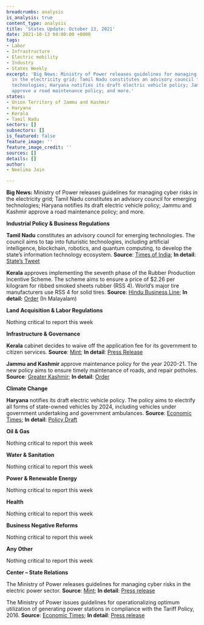 ```yaml
---
breadcrumbs: analysis
is_analysis: true
content_type: analysis
title: 'States Update: October 13, 2021'
date: 2021-10-13 04:00:00 +0000
tags:
- Labor
- Infrastructure
- Electric mobility
- Industry
- States Weekly
excerpt: 'Big News: Ministry of Power releases guidelines for managing cyber risks
  in the electricity grid; Tamil Nadu constitutes an advisory council for emerging
  technologies; Haryana notifies its draft electric vehicle policy; Jammu and Kashmir
  approve a road maintenance policy; and more.'
states:
- Union Territory of Jammu and Kashmir
- Haryana
- Kerala
- Tamil Nadu
sectors: []
subsectors: []
is_featured: false
feature_image: ''
feature_image_credit: ''
sources: []
details: []
author:
- Neelima Jain

---
```

**Big News:** Ministry of Power releases guidelines for managing cyber risks in the electricity grid; Tamil Nadu constitutes an advisory council for emerging technologies; Haryana notifies its draft electric vehicle policy; Jammu and Kashmir approve a road maintenance policy; and more.

**Industrial Policy & Business Regulations**

**Tamil Nadu** constitutes an advisory council for emerging technologies. The council aims to tap into futuristic technologies, including artificial intelligence, blockchain, robotics, and quantum computing, to develop the state’s information technology ecosystem. **Source**: [Times of India](https://timesofindia.indiatimes.com/city/chennai/tamil-nadu-forms-advisory-council-to-tap-emerging-tech-for-development/articleshow/86905669.cms); **In detail**: [State’s Tweet](https://twitter.com/ELCOT_TN/status/1446896138880094212?s=20)

**Kerala** approves implementing the seventh phase of the Rubber Production Incentive Scheme. The scheme aims to ensure a price of $2.26 per kilogram for ribbed smoked sheets rubber (RSS 4). World’s major tire manufacturers use RSS 4 for solid tires. **Source**: [Hindu Business Line](https://www.thehindubusinessline.com/markets/commodities/approval-for-the-seventh-phase-of-rubber-production-incentive-scheme/article36848537.ece); **In detail:** [Order](http://ebt.kerala.gov.in/SoftDownloads/GO(P)No%20130-2021-Fin%20Dated%2028-09-2021.pdf) (In Malayalam)

**Land Acquisition & Labor Regulations**

Nothing critical to report this week

**Infrastructure & Governance**

**Kerala** cabinet decides to waive off the application fee for its government to citizen services. **Source**: [Mint](https://www.livemint.com/news/india/kerala-waives-off-application-fee-for-government-services-check-details-11633661295120.html); **In detail**: [Press Release](https://prdlive.kerala.gov.in/news/201801)

**Jammu and Kashmir** approve maintenance policy for the year 2020-21. The new policy aims to ensure timely maintenance of roads, and repair potholes. **Source**: [Greater Kashmir](https://www.greaterkashmir.com/todays-paper/front-page/jk-road-maintenance-policy-2020-21-approved); **In detail**: [Order](https://jkpwdrb.nic.in/pdfs/302_2021.pdf)

**Climate Change**

**Haryana** notifies its draft electric vehicle policy. The policy aims to electrify all forms of state-owned vehicles by 2024, including vehicles under government undertaking and government ambulances. **Source**: [Economic Times](https://auto.economictimes.indiatimes.com/news/industry/haryana-notifies-draft-ev-policy-preference-for-stu-fleet-conversion/86865080); **In detail**: [Policy Draft](https://haryanatransport.gov.in/sites/default/files/Electric%20Vehicle%20Policy_2.pdf)

**Oil & Gas**

Nothing critical to report this week

**Water & Sanitation**

Nothing critical to report this week

**Power & Renewable Energy**

Nothing critical to report this week

**Health**

Nothing critical to report this week

**Business Negative Reforms**

Nothing critical to report this week

**Any Other**

Nothing critical to report this week

**Center – State Relations**

The Ministry of Power releases guidelines for managing cyber risks in the electric power sector. **Source**: [Mint](https://www.livemint.com/news/india/centre-releases-guidelines-for-cybersecurity-in-power-sector-for-first-time-11633620389248.html); **In detail**: [Press release](https://www.pib.gov.in/PressReleasePage.aspx?PRID=1761862)

The Ministry of Power issues guidelines for operationalizing optimum utilization of generating power stations in compliance with the Tariff Policy, 2016. **Source**: [Economic Times](https://energy.economictimes.indiatimes.com/news/power/govt-issues-guidelines-for-optimum-utilisation-of-power-generation-capacity/86883599); **In detail**: [Press release](https://pib.gov.in/PressReleaseIframePage.aspx?PRID=1762217)